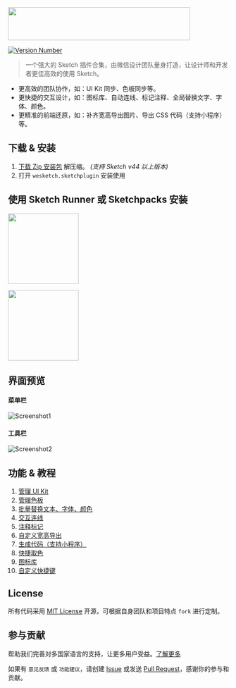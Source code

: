 <img src="https://user-images.githubusercontent.com/1049575/27730899-8c16e708-5dbd-11e7-98fa-466d674e9fd0.png" width=413 height=75>

[![Version Number](https://img.shields.io/github/release/weixin/WeSketch.svg?style=flat)](https://github.com/weixin/WeSketch/ "Version Number")

> 一个强大的 Sketch 插件合集，由微信设计团队量身打造，让设计师和开发者更佳高效的使用 Sketch。

* 更高效的团队协作，如：UI Kit 同步、色板同步等。
* 更快捷的交互设计，如：图标库、自动连线、标记注释、全局替换文字、字体、颜色。
* 更精准的前端还原，如：补齐宽高导出图片、导出 CSS 代码（支持小程序）等。

## 下载 & 安装

1.  [下载 Zip 安装包](https://github.com/weixin/WeSketch/archive/master.zip) 解压缩。 *(支持 Sketch v44 以上版本)*  
2. 打开 `wesketch.sketchplugin` 安装使用

## 使用 Sketch Runner 或 Sketchpacks 安装

<a href="http://www.sketchrunner.com"><img src="Runner_badge_blue_160x40.png" width="160px"></a>

<a href="https://sketchpacks.com/weixin/WeSketch/install"><img src="http://sketchpacks-com.s3.amazonaws.com/assets/badges/sketchpacks-badge-install.png" width="160px"></a>

## 界面预览

#### 菜单栏

![Screenshot1](https://user-images.githubusercontent.com/1049575/27524016-00be162e-5a64-11e7-8e00-fb2ec1521c66.png)

#### 工具栏

![Screenshot2](https://user-images.githubusercontent.com/1049575/27429370-6f27035e-5777-11e7-91e4-56e49aac5d9d.png)

## 功能 & 教程

1. [管理 UI Kit](https://github.com/weixin/WeSketch/wiki/%E2%92%88-UIkit-Sync)
2. [管理色板](https://github.com/weixin/WeSketch/wiki/%E2%92%89-Color-Sync)
3. [批量替换文本、字体、颜色](https://github.com/weixin/WeSketch/wiki/%E2%92%8A-Advanced-Replace)
4. [交互连线](https://github.com/weixin/WeSketch/wiki/%E2%92%8B-Draw-Link)
5. [注释标记](https://github.com/weixin/WeSketch/wiki/%E2%92%8C-Make-Mark)
6. [自定义宽高导出](https://github.com/weixin/WeSketch/wiki/%E2%92%8D-Advanced-Export)
7. [生成代码（支持小程序）](https://github.com/weixin/WeSketch/wiki/%E2%92%8E-Copy-CSS)
8. [快捷取色](https://github.com/weixin/WeSketch/wiki/%E2%92%8F-Quick-Copy-Color)
9. [图标库](https://github.com/weixin/WeSketch/wiki/%E2%92%90-Icon-Manager)
10. [自定义快捷键](https://github.com/weixin/WeSketch/wiki/%E2%92%91-Shortcuts)

## License

所有代码采用 [MIT License](http://opensource.org/licenses/MIT) 开源，可根据自身团队和项目特点 `fork` 进行定制。  

## 参与贡献

帮助我们完善对多国家语言的支持，让更多用户受益。[了解更多](https://github.com/weixin/WeSketch/wiki/%E2%92%93-Contribution--to-lanauage)
 
如果有 `意见反馈` 或 `功能建议`，请创建 [Issue](https://github.com/weixin/WeSketch/issues) 或发送 [Pull Request](https://github.com/weixin/WeSketch/pulls)，感谢你的参与和贡献。
